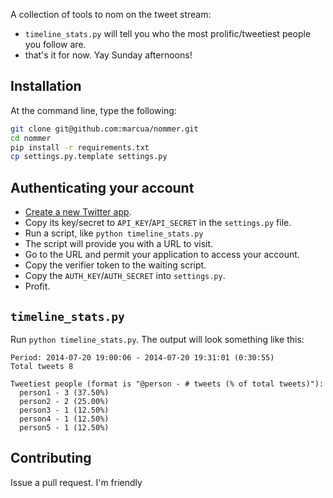 A collection of tools to nom on the tweet stream:
  * `timeline_stats.py` will tell you who the most prolific/tweetiest people you follow are.
  * that's it for now.  Yay Sunday afternoons!

## Installation
At the command line, type the following:

```bash
git clone git@github.com:marcua/nommer.git
cd nommer
pip install -r requirements.txt
cp settings.py.template settings.py
```

## Authenticating your account

  * [Create a new Twitter app](https://apps.twitter.com/app/new).
  * Copy its key/secret to `API_KEY`/`API_SECRET` in the `settings.py` file.
  * Run a script, like `python timeline_stats.py`
  * The script will provide you with a URL to visit.
  * Go to the URL and permit your application to access your account.
  * Copy the verifier token to the waiting script.
  * Copy the `AUTH_KEY`/`AUTH_SECRET` into `settings.py`.
  * Profit.

## `timeline_stats.py`

Run `python timeline_stats.py`.  The output will look something like this:

```
Period: 2014-07-20 19:00:06 - 2014-07-20 19:31:01 (0:30:55)
Total tweets 8

Tweetiest people (format is "@person - # tweets (% of total tweets)"):
  person1 - 3 (37.50%)
  person2 - 2 (25.00%)
  person3 - 1 (12.50%)
  person4 - 1 (12.50%)
  person5 - 1 (12.50%)
```

## Contributing

Issue a pull request.  I'm friendly